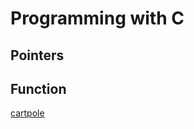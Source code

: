 # Programming with C

## Pointers


## Function


[cartpole](https://raw.githubusercontent.com/stevengogogo/GreatestCommonDivisor/main/src/main.c ':include')